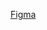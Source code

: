 [Figma](<https://www.figma.com/design/lMAnqe2xyy5bUE7vwidHds/LP-de-produto-(Community)-(Copy)?node-id=0-1&t=PJ8rLDysIl8Abknm-0>)
